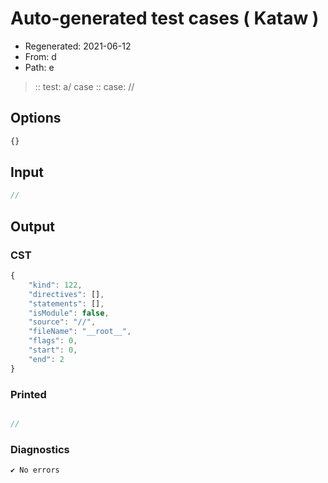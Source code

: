 # Auto-generated test cases ( Kataw )
- Regenerated: 2021-06-12
- From: d
- Path: e
> :: test: a/ case
> :: case: //
## Options

`````js
{}
`````
## Input

`````js
//
`````
## Output

### CST

```javascript
{
    "kind": 122,
    "directives": [],
    "statements": [],
    "isModule": false,
    "source": "//",
    "fileName": "__root__",
    "flags": 0,
    "start": 0,
    "end": 2
}
```

### Printed

```javascript

//  
```

### Diagnostics

```javascript
✔ No errors
```

